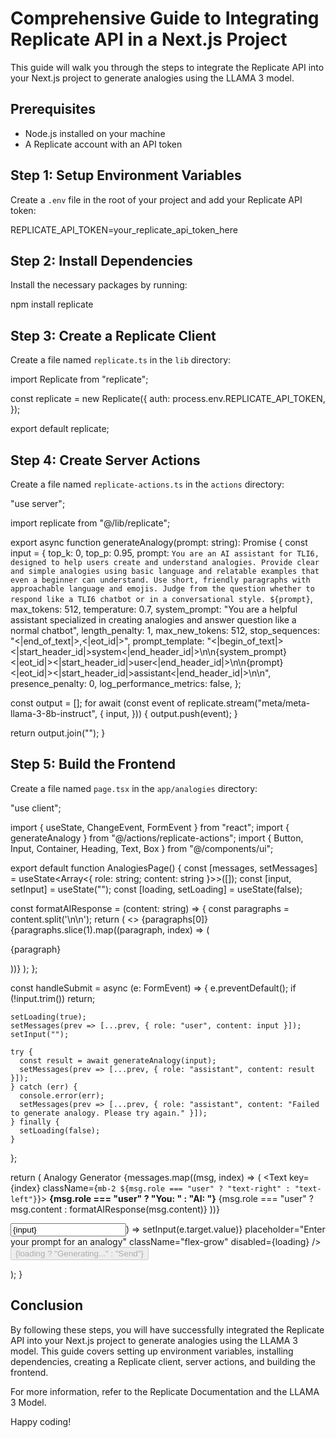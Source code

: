 # Comprehensive Guide to Integrating Replicate API in a Next.js Project

This guide will walk you through the steps to integrate the Replicate API into your Next.js project to generate analogies using the LLAMA 3 model.

## Prerequisites

- Node.js installed on your machine
- A Replicate account with an API token

## Step 1: Setup Environment Variables

Create a `.env` file in the root of your project and add your Replicate API token:

REPLICATE_API_TOKEN=your_replicate_api_token_here

## Step 2: Install Dependencies

Install the necessary packages by running:

npm install replicate

## Step 3: Create a Replicate Client

Create a file named `replicate.ts` in the `lib` directory:

import Replicate from "replicate";

const replicate = new Replicate({
auth: process.env.REPLICATE_API_TOKEN,
});

export default replicate;

## Step 4: Create Server Actions

Create a file named `replicate-actions.ts` in the `actions` directory:

"use server";

import replicate from "@/lib/replicate";

export async function generateAnalogy(prompt: string): Promise<string> {
const input = {
top_k: 0,
top_p: 0.95,
prompt: `You are an AI assistant for TLI6, designed to help users create and understand analogies. Provide clear and simple analogies using basic language and relatable examples that even a beginner can understand. Use short, friendly paragraphs with approachable language and emojis. Judge from the question whether to respond like a TLI6 chatbot or in a conversational style. ${prompt}`,
max_tokens: 512,
temperature: 0.7,
system_prompt: "You are a helpful assistant specialized in creating analogies and answer question like a normal chatbot",
length_penalty: 1,
max_new_tokens: 512,
stop_sequences: "<|end_of_text|>,<|eot_id|>",
prompt_template:
"<|begin_of_text|><|start_header_id|>system<|end_header_id|>\n\n{system_prompt}<|eot_id|><|start_header_id|>user<|end_header_id|>\n\n{prompt}<|eot_id|><|start_header_id|>assistant<|end_header_id|>\n\n",
presence_penalty: 0,
log_performance_metrics: false,
};

const output = [];
for await (const event of replicate.stream("meta/meta-llama-3-8b-instruct", {
input,
})) {
output.push(event);
}

return output.join("");
}

## Step 5: Build the Frontend

Create a file named `page.tsx` in the `app/analogies` directory:

"use client";

import { useState, ChangeEvent, FormEvent } from "react";
import { generateAnalogy } from "@/actions/replicate-actions";
import { Button, Input, Container, Heading, Text, Box } from "@/components/ui";

export default function AnalogiesPage() {
const [messages, setMessages] = useState<Array<{ role: string; content: string }>>([]);
const [input, setInput] = useState("");
const [loading, setLoading] = useState(false);

const formatAIResponse = (content: string) => {
const paragraphs = content.split('\n\n');
return (
<>
<span>{paragraphs[0]}</span>
{paragraphs.slice(1).map((paragraph, index) => (

<p key={index} className="mb-4">{paragraph}</p>
))}
</>
);
};

const handleSubmit = async (e: FormEvent) => {
e.preventDefault();
if (!input.trim()) return;

    setLoading(true);
    setMessages(prev => [...prev, { role: "user", content: input }]);
    setInput("");

    try {
      const result = await generateAnalogy(input);
      setMessages(prev => [...prev, { role: "assistant", content: result }]);
    } catch (err) {
      console.error(err);
      setMessages(prev => [...prev, { role: "assistant", content: "Failed to generate analogy. Please try again." }]);
    } finally {
      setLoading(false);
    }

};

return (
<Container className="max-w-2xl mx-auto">
<Heading className="text-center mb-6">Analogy Generator</Heading>
<Box className="h-[60vh] overflow-y-auto mb-4 p-4 border rounded">
{messages.map((msg, index) => (
<Text key={index} className={`mb-2 ${msg.role === "user" ? "text-right" : "text-left"}`}>
<strong>{msg.role === "user" ? "You: " : "AI: "}</strong>
{msg.role === "user" ? msg.content : formatAIResponse(msg.content)}
</Text>
))}
</Box>

<form onSubmit={handleSubmit} className="flex gap-2">
<Input
type="text"
value={input}
onChange={(e: ChangeEvent<HTMLInputElement>) => setInput(e.target.value)}
placeholder="Enter your prompt for an analogy"
className="flex-grow"
disabled={loading}
/>
<Button type="submit" disabled={loading}>
{loading ? "Generating..." : "Send"}
</Button>
</form>
</Container>
);
}

## Conclusion

By following these steps, you will have successfully integrated the Replicate API into your Next.js project to generate analogies using the LLAMA 3 model. This guide covers setting up environment variables, installing dependencies, creating a Replicate client, server actions, and building the frontend.

For more information, refer to the Replicate Documentation and the LLAMA 3 Model.

Happy coding!
